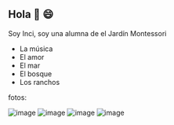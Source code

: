 ## Hola 👋 😄

Soy Inci, soy una alumna de el Jardín Montessori

- La música
- El amor
- El mar
- El bosque
- Los ranchos

fotos:

![image](https://github.com/user-attachments/assets/9248b84d-05c6-498c-8170-d1dceab7ba3d)
![image](https://github.com/user-attachments/assets/b4f5991f-4180-4f8c-921c-8de21f296893)
![image](https://github.com/user-attachments/assets/655211c7-3953-4adb-b773-63e7edcde30c)
![image](https://github.com/user-attachments/assets/371299ff-4afe-420f-bf21-03ad44bc5476)
